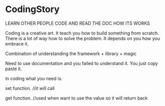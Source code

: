 # CodingStory

LEARN OTHER PEOPLE CODE AND READ THE DOC HOW ITS WORKS


Coding is a creative art. It teach you how to build something from scratch. There is a lot of way how to solve the problem. It depends 
on you how you embrace it.

Combination of understanding the framework + library + magic 


Need to use documentation and you failed to understand it. You just copy paste it. 

In coding what you need is.

set function.
//it will call

get function.
//used when want to use the value so it will return back
